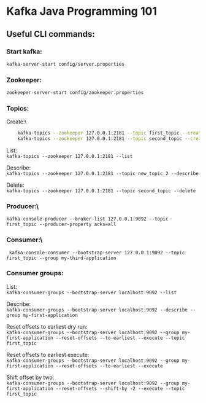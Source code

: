 # Kafka Java Programming 101

## Useful CLI commands:

### Start kafka:
```sh
kafka-server-start config/server.properties
```

### Zookeeper:

```sh
zookeeper-server-start config/zookeeper.properties
```
### Topics:

Create:\
```sh
    kafka-topics --zookeeper 127.0.0.1:2181 --topic first_topic --create --partitions 3 --replication-factor 1
    kafka-topics --zookeeper 127.0.0.1:2181 --topic second_topic --create --partitions 6 --replication-factor 1
 ```

List:\
`kafka-topics --zookeeper 127.0.0.1:2181 --list`

Describe:\
`kafka-topics --zookeeper 127.0.0.1:2181 --topic new_topic_2 --describe`

Delete:\
`kafka-topics --zookeeper 127.0.0.1:2181 --topic second_topic --delete`


### Producer:\

`kafka-console-producer --broker-list 127.0.0.1:9092 --topic first_topic --producer-property acks=all`

### Consumer:\
` kafka-console-consumer --bootstrap-server 127.0.0.1:9092 --topic first_topic --group my-third-application`

### Consumer groups:

List:\
`kafka-consumer-groups --bootstrap-server localhost:9092 --list`

Describe:\
`kafka-consumer-groups --bootstrap-server localhost:9092 --describe --group my-first-application`

Reset offsets to earliest dry run:\
`kafka-consumer-groups --bootstrap-server localhost:9092 --group my-first-application --reset-offsets --to-earliest --execute --topic first_topic`

Reset offsets to earliest execute:\
 `kafka-consumer-groups --bootstrap-server localhost:9092 --group my-first-application --reset-offsets --to-earliest --execute`

Shift offset by two:\
`kafka-consumer-groups --bootstrap-server localhost:9092 --group my-first-application --reset-offsets --shift-by -2 --execute --topic first_topic`

